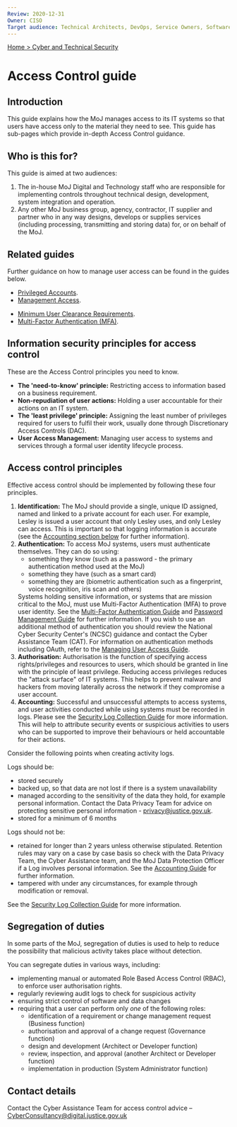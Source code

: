 ```yaml
---
Review: 2020-12-31
Owner: CISO
Target audience: Technical Architects, DevOps, Service Owners, Software Developers
---
```


[Home > Cyber and Technical Security](../..)

# Access Control guide

## Introduction

This guide explains how the MoJ manages access to its IT systems so that users have access only to the material they need to see. This guide has sub-pages which provide in-depth Access Control guidance.

## Who is this for?

This guide is aimed at two audiences:

1.	The in-house MoJ Digital and Technology staff who are responsible for implementing controls throughout technical design, development, system integration and operation.
2.	Any other MoJ business group, agency, contractor, IT supplier and partner who in any way designs, develops or supplies services (including processing, transmitting and storing data) for, or on behalf of the MoJ.

## Related guides

Further guidance on how to manage user access can be found in the guides below.

- [Privileged Accounts](../privileged-account-management-guide/).
- [Management Access](../managing-user-access-guide/).
<!-- - Joiners, Movers, Leavers Process (currently in development). -->
- [Minimum User Clearance Requirements](../minimum-user-clearance-requirements-guide/).
- [Multi-Factor Authentication (MFA)](../multi-Factor-authentication-mfa-guide/).

## Information security principles for access control

These are the Access Control principles you need to know.

- **The 'need-to-know' principle:** Restricting access to information based on a business requirement.
- **Non-repudiation of user actions:** Holding a user accountable for their actions on an IT system.
- **The 'least privilege' principle:** Assigning the least number of privileges required for users to fulfil their work, usually done through Discretionary Access Controls (DAC).
- **User Access Management:** Managing user access to systems and services through a formal user identity lifecycle process.

## Access control principles

Effective access control should be implemented by following these four principles.

<ol>
<li><b>Identification:</b> The MoJ should provide a single, unique ID assigned, named and linked to a private account for each user. For example, Lesley is issued a user account that only Lesley uses, and only Lesley can access. This is important so that logging information is accurate (see the <a href="#accounting">Accounting section below</a> for further information).</li>
<li><b>Authentication:</b> To access MoJ systems, users must authenticate themselves. They can do so using:
<ul><li>something they know (such as a password - the primary authentication method used at the MoJ)</li>
<li>something they have (such as a smart card)</li>
<li>something they are (biometric authentication such as a fingerprint, voice recognition, iris scan and others)</li></ul>
Systems holding sensitive information, or systems that are mission critical to the MoJ, must use Multi-Factor Authentication (MFA) to prove user identity. See the <a href="../multi-Factor-authentication-mfa-guide/">Multi-Factor Authentication Guide</a> and <a href="../../standards/password-managers/">Password Management Guide</a> for further information. If you wish to use an additional method of authentication you should review the National Cyber Security Center's (NCSC) guidance and contact the Cyber Assistance Team (CAT). For information on authentication methods including OAuth, refer to the <A href="managing-user-access-guide.md">Managing User Access Guide</a>.</li>
<li><b>Authorisation:</b> Authorisation is the function of specifying access rights/privileges and resources to users, which should be granted in line with the principle of least privilege. Reducing access privileges reduces the "attack surface" of IT systems. This helps to prevent malware and hackers from moving laterally across the network if they compromise a user account.</li>
<li><a id="accounting"><b>Accounting:</b></a> Successful and unsuccessful attempts to access systems, and user activities conducted while using systems must be recorded in logs. Please see the <a href="../../standards/security-log-collection-maturity-tiers/">Security Log Collection Guide</a> for more information. This will help to attribute security events or suspicious activities to users who can be supported to improve their behaviours or held accountable for their actions.</li>
</ol>

Consider the following points when creating activity logs.

Logs should be:

- stored securely
- backed up, so that data are not lost if there is a system unavailability
- managed according to the sensitivity of the data they hold, for example personal information. Contact the Data Privacy Team for advice on protecting sensitive personal information - [privacy@justice.gov.uk](mailto:privacy@justice.gov.uk).
- stored for a minimum of 6 months

Logs should not be:

- retained for longer than 2 years unless otherwise stipulated. Retention rules may vary on a case by case basis so check with the Data Privacy Team, the Cyber Assistance team, and the MoJ Data Protection Officer if a Log involves personal information. See the [Accounting Guide](../../standards/accounting/) for further information.
- tampered with under any circumstances, for example through modification or removal.

See the [Security Log Collection Guide](../../standards/security-log-collection-maturity-tiers/) for more information.

## Segregation of duties

In some parts of the MoJ, segregation of duties is used to help to reduce the possibility that malicious activity takes place without detection.

You can segregate duties in various ways, including:

- implementing manual or automated Role Based Access Control (RBAC), to enforce user authorisation rights.
- regularly reviewing audit logs to check for suspicious activity
- ensuring strict control of software and data changes
- requiring that a user can perform only _one_ of the following roles:
  - identification of a requirement or change management request (Business function)
  - authorisation and approval of a change request (Governance function)
  - design and development (Architect or Developer function)
  - review, inspection, and approval (another Architect or Developer function)
  - implementation in production (System Administrator function)

## Contact details

Contact the Cyber Assistance Team for access control advice – [CyberConsultancy@digital.justice.gov.uk](mailto:CyberConsultancy@digital.justice.gov.uk)
